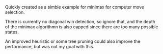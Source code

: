Quickly created as a simble example for minimax for computer move selection. 

There is currently no diagonal win detection, so ignore that, and the depth of the minimax algorithmn is also capped since there are too many possible states. 

An improved heuristic or some tree pruning could also improve the performance, but was not my goal with this.
